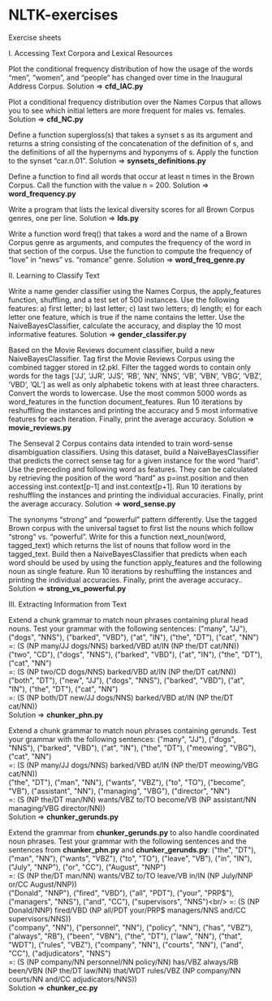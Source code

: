 # NLTK-exercises

Exercise sheets

I. Accessing Text Corpora and Lexical Resources

Plot the conditional frequency distribution of how the usage of the words “men”, “women”,
and “people” has changed over time in the Inaugural Address Corpus.
    Solution => **cfd_IAC.py**
 
Plot a conditional frequency distribution over the Names Corpus that allows you to see
which initial letters are more frequent for males vs. females.
    Solution => **cfd_NC.py**
  
Define a function supergloss(s) that takes a synset s as its argument and returns a
string consisting of the concatenation of the definition of s, and the definitions of all the
hypernyms and hyponyms of s. Apply the function to the synset “car.n.01”.
    Solution => **synsets_definitions.py**
  
Define a function to find all words that occur at least n times in the Brown Corpus. Call
the function with the value n = 200.
    Solution => **word_frequency.py**
  
Write a program that lists the lexical diversity scores for all Brown Corpus genres, one
per line.
    Solution => **lds.py**
  
Write a function word freq() that takes a word and the name of a Brown Corpus genre
as arguments, and computes the frequency of the word in that section of the corpus. Use
the function to compute the frequency of “love” in “news” vs. “romance” genre.
    Solution => **word_freq_genre.py**
    
II. Learning to Classify Text

Write a name gender classifier using the Names Corpus, the apply_features function,
shuffling, and a test set of 500 instances. Use the following features:
a) first letter;
b) last letter;
c) last two letters;
d) length;
e) for each letter one feature, which is true if the name contains the letter.
Use the NaiveBayesClassifier, calculate the accuracy, and display the 10 most informative features.
    Solution => **gender_classifer.py**

Based on the Movie Reviews document classifier, build a new
NaiveBayesClassifier. Tag first the Movie Reviews Corpus using the combined tagger stored in t2.pkl. Filter the tagged words to contain only
words for the tags [’JJ’, ’JJR’, ’JJS’, ’RB’, ’NN’, ’NNS’, ’VB’, ’VBN’, ’VBG’, ’VBZ’,
’VBD’, ’QL’] as well as only alphabetic tokens with at least three characters. Convert the
words to lowercase. Use the most common 5000 words as word_features in the function
document_features.
Run 10 iterations by reshuffling the instances and printing the accuracy and 5 most
informative features for each iteration. Finally, print the average accuracy.
    Solution => **movie_reviews.py**

The Senseval 2 Corpus contains data intended to train word-sense disambiguation classifiers. Using this dataset, build a NaiveBayesClassifier that predicts the correct sense
tag for a given instance for the word “hard”.
Use the preceding and following word as features. They can be calculated by retrieving the
position of the word “hard” as p=inst.position and then accessing inst.context[p-1]
and inst.context[p+1].
Run 10 iterations by reshuffling the instances and printing the individual accuracies.
Finally, print the average accuracy. 
    Solution => **word_sense.py**

The synonyms “strong” and “powerful” pattern differently. Use the tagged Brown corpus
with the universal tagset to first list the nouns which follow “strong” vs. “powerful”. Write
for this a function next_noun(word, tagged_text) which returns the list of nouns that
follow word in the tagged_text. Build then a NaiveBayesClassifier that predicts when
each word should be used by using the function apply_features and the following noun
as single feature.
Run 10 iterations by reshuffling the instances and printing the individual accuracies.
Finally, print the average accuracy.. 
    Solution => **strong_vs_powerful.py**
    
III. Extracting Information from Text

Extend a chunk grammar to match noun phrases containing plural head nouns. Test your grammar with the following sentences:
("many", "JJ"), ("dogs", "NNS"), ("barked", "VBD"), ("at", "IN"), ("the", "DT"), ("cat", "NN")<br/>
=: (S (NP many/JJ dogs/NNS) barked/VBD at/IN (NP the/DT cat/NN))<br/>
("two", "CD"), ("dogs", "NNS"), ("barked", "VBD"), ("at", "IN"), ("the", "DT"), ("cat", "NN")<br/>
=: (S (NP two/CD dogs/NNS) barked/VBD at/IN (NP the/DT cat/NN))<br/>
("both", "DT"), ("new", "JJ"), ("dogs", "NNS"), ("barked", "VBD"), ("at", "IN"), ("the", "DT"), ("cat", "NN")<br/>
=: (S (NP both/DT new/JJ dogs/NNS) barked/VBD at/IN (NP the/DT cat/NN))<br/>
    Solution => **chunker_phn.py**

Extend a chunk grammar to match noun phrases containing gerunds. Test your grammar with the following sentences:
("many", "JJ"), ("dogs", "NNS"), ("barked", "VBD"), ("at", "IN"), ("the", "DT"), ("meowing", "VBG"), ("cat", "NN")<br/>
=: (S (NP many/JJ dogs/NNS) barked/VBD at/IN (NP the/DT meowing/VBG cat/NN))<br/>
("the", "DT"), ("man", "NN"), ("wants", "VBZ"), ("to", "TO"), ("become", "VB"), ("assistant", "NN"), ("managing", "VBG"), 
("director", "NN")<br/>
=: (S (NP the/DT man/NN) wants/VBZ to/TO become/VB (NP assistant/NN managing/VBG director/NN))<br/>
    Solution => **chunker_gerunds.py**
    
Extend the grammar from **chunker_gerunds.py** to also handle coordinated noun phrases. Test your grammar with
the following sentences and the sentences from **chunker_phn.py** and **chunker_gerunds.py**:
("the", "DT"), ("man", "NN"), ("wants", "VBZ"), ("to", "TO"), ("leave", "VB"), ("in", "IN"), ("July", "NNP"), 
("or", "CC"), ("August", "NNP")<br/>
=: (S (NP the/DT man/NN) wants/VBZ to/TO leave/VB in/IN (NP July/NNP or/CC August/NNP))<br/>
("Donald", "NNP"), ("fired", "VBD"), ("all", "PDT"), ("your", "PRP$"), ("managers", "NNS"), ("and", "CC"), 
("supervisors", "NNS")<br/>
=: (S (NP Donald/NNP) fired/VBD (NP all/PDT your/PRP$ managers/NNS and/CC supervisors/NNS))<br/>
("company", "NN"), ("personnel", "NN"), ("policy", "NN"), ("has", "VBZ"), ("always", "RB"), ("been", "VBN"), 
("the", "DT"), ("law", "NN"), ("that", "WDT"), ("rules", "VBZ"), ("company", "NN"), ("courts", "NN"), ("and", "CC"), 
("adjudicators", "NNS")<br/>
=: (S (NP company/NN personnel/NN policy/NN) has/VBZ always/RB been/VBN (NP the/DT law/NN) that/WDT rules/VBZ 
(NP company/NN courts/NN and/CC adjudicators/NNS))<br/>
    Solution => **chunker_cc.py**
